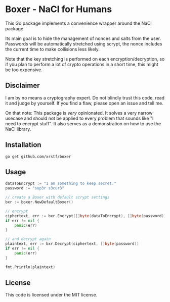 Boxer - NaCl for Humans
=======================

This Go package implements a convenience wrapper around the NaCl package.

Its main goal is to hide the management of nonces and salts from the user.
Passwords will be automatically stretched using scrypt, the nonce includes
the current time to make collisions less likely.

Note that the key stretching is performed on each encryption/decryption, so
if you plan to perform a lot of crypto operations in a short time, this might
be too expensive.

Disclaimer
----------

I am by no means a cryptography expert. Do not blindly trust this code, read
it and judge by yourself. If you find a flaw, please open an issue and tell me.

On that note: This package is *very* opinionated. It solves a very narrow
usecase and should not be applied to every problem that sounds like "I need
to encrypt stuff". It also serves as a demonstration on how to use the NaCl
library.

Installation
------------

```
go get github.com/xrstf/boxer
```

Usage
-----

```go
dataToEncrypt := "I am something to keep secret."
password := "sup3r s3cur3"

// create a Boxer with default scrypt settings
bxr := boxer.NewDefaultBoxer()

// encrypt
ciphertext, err := bxr.Encrypt([]byte(dataToEncrypt), []byte(password))
if err != nil {
	panic(err)
}

// and decrypt again
plaintext, err := bxr.Decrypt(ciphertext, []byte(password))
if err != nil {
	panic(err)
}

fmt.Println(plaintext)
```

License
-------

This code is licensed under the MIT license.
